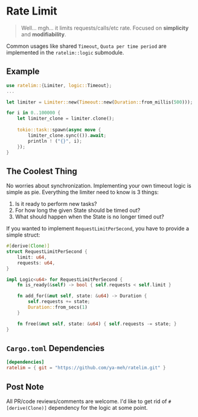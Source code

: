 # Rate Limit

> Well... mgh... it limits requests/calls/etc rate. Focused on **simplicity** and **modifiability**.

Common usages like shared `Timeout`, `Quota per time period` are implemented in the `ratelim::logic` submodule.

## Example

```rust
use ratelim::{Limiter, logic::Timeout};
...

let limiter = Limiter::new(Timeout::new(Duration::from_millis(500)));

for i in 0..100000 {
    let limiter_clone = limiter.clone();
    
    tokio::task::spawn(async move {
        limiter_clone.sync(()).await;
        println ! ("{}", i);
    });
}
```

## The Coolest Thing

No worries about synchronization. Implementing your own timeout logic is simple as pie. Everything the limiter need to
know is 3 things:

1. Is it ready to perform new tasks?
2. For how long the given State should be timed out?
3. What should happen when the State is no longer timed out?

If you wanted to implement `RequestLimitPerSecond`, you have to provide a simple struct:

```rust
#[derive(Clone)]
struct RequestLimitPerSecond {
    limit: u64,
    requests: u64,
}

impl Logic<u64> for RequestLimitPerSecond {
    fn is_ready(&self) -> bool { self.requests < self.limit }

    fn add_for(&mut self, state: &u64) -> Duration {
        self.requests += state;
        Duration::from_secs(1)
    }

    fn free(&mut self, state: &u64) { self.requests -= state; }
}
```

## `Cargo.toml` Dependencies

```toml
[dependencies]
ratelim = { git = "https://github.com/ya-meh/ratelim.git" } 
```

## Post Note

All PR/code reviews/comments are welcome. I'd like to get rid of `#[derive(Clone)]` dependency for the logic at some
point.

